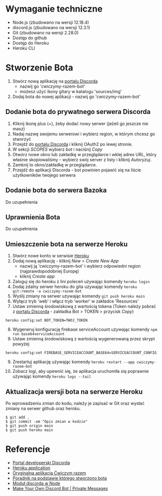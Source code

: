 
Wymaganie techniczne
====================
* Node.js (zbudowano na wersji 12.18.4)
* discord.js (zbudowano na wersji 12.3.1)
* Git (zbudowano na wersji 2.28.0)
* Dostęp do github
* Dostęp do Heroku
* Heroku CLI

Stworzenie Bota
===============

1. Stwórz nową aplikację na [portalu Discorda](https://discordapp.com/developers/applications/) 
   * nazwij go 'cwiczymy-razem-bot'
   * możesz użyć ikony gitary w katalogu 'sources/img'
2. Dodaj bota do nowej aplikacji - nazwij go 'cwiczymy-razem-bot'

Dodanie bota do prywatnego serwera Discorda
-------------------------------------------

1. Kliknij ikonę plus (+), żeby dodać nowy serwer (jeżeli go jeszcze nie masz)
2. Nadaj nazwę swojemu serwerowi i wybierz region, w którym chcesz go stworzyć
3. Przejdź do [portalu Discorda](https://discordapp.com/developers/applications/) i kliknij OAuth2 po lewej stronie.
4. W sekcji _SCOPES_ wybierz _bot_ i naciśnij _Copy_
5. Otwórz nowe okno lub zakładkę w przeglądarce i wklej adres URL, który właśnie skopiowaliśmy - wybierz swój server z listy i kliknij _Autoryzuj_.
6. Zamknij to okno/zakładkę w przeglądarce.
7. Przejdź do aplikacji Discorda - bot powinien pojawić się na liście użytkowników twojego serwera

Dodanie bota do serwera Bazoka
------------------------------

Do uzupełnienia

Uprawnienia Bota
----------------

Do uzupełnienia

Umieszczenie bota na serwerze Heroku
------------------------------------

1. Stwórz nowe konto w serwisie [Heroku](https://heroku.com/)
2. Dodaj nową aplikację - kliknij _New_ > _Create New App_
   * nazwij ją 'cwiczymy-razem-bot' i wybierz odpowiedni region (najprawdopodobniej Europę)
   * kliknij _Create app_
3. Zaloguj się do heroku z lini poleceń używając komendy `heroku login`
4. Dodaj zdalny serwer heroku do gita używając komendy `heroku git:remote -a cwiczymy-razem-bot`
5. Wyślij zmiany na serwer używając komendy `git push heroku main`
6. Wyłącz tryb 'web' i włącz tryb 'worker' w zakładce 'Resources'
7. Ustaw zmienną środowiskową z wartością tokena (Token należy pobrać z [portalu Discorda](https://discordapp.com/developers/applications/) - zakładka Bot > TOKEN > przycisk _Copy_)
```
heroku config:set BOT_TOKEN=TWOJ_TOKEN
```
8. Wygeneruj konfigurację firebase serviceAccount używając komendy `npm run base64serviceAccount`
9. Ustaw zmienną środowiskową z wartością wygenerowaną przez skrypt powyżej
```
heroku config:set FIREBASE_SERVICEACCOUNT_BASE64=SERVICEACCOUNT_CONFIG
```
9. Zrestartuj aplikację używając komendy `heroku restart --app cwiczymy-razem-bot`
10. Zobacz logi, aby upewnić się, że aplikacja uruchomiła się poprawnie używając komendy `heroku logs --tail`

Aktualizacja wersji bota na serwerze Heroku
-------------------------------------------

Po wprowadzeniu zmian do kodu, należy je zapisać w Git oraz wysłać zmiany na serwer github oraz heroku.

```
$ git add .
$ git commit -am "Opis zmian w kodzie"
$ git push origin main
$ git push heroku main
```

Referencje
==========

* [Portal developerski Discorda](https://discord.com/developers/applications)
* [Heroku application](https://dashboard.heroku.com/)
* [Oryginalna aplikacja Ćwiczym razem](https://bazok-98f32.web.app/)
* [Poradnik na podstawie którego stworzono bota](https://thomlom.dev/create-a-discord-bot-under-15-minutes/)
* [Moduł discorda w Node](https://discord.js.org/)
* [Make Your Own Discord Bot | Private Messages](https://www.youtube.com/watch?v=v8YTRDQsFUo)
